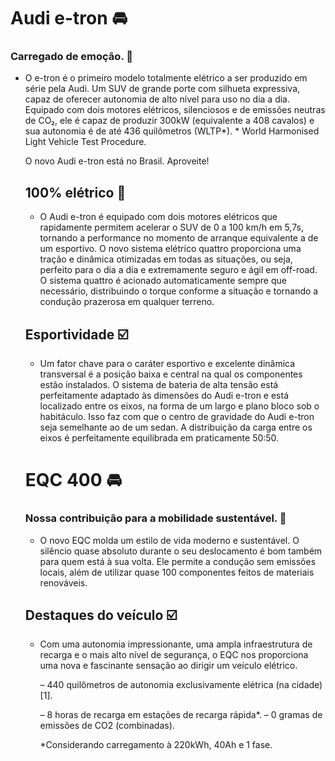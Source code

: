 # Audi e-tron :oncoming_automobile:

### Carregado de emoção. :leaves:



- O e-tron é o primeiro modelo totalmente elétrico a ser produzido em série pela Audi. Um SUV de grande porte com silhueta expressiva, capaz de oferecer autonomia de alto nível para uso no dia a dia. Equipado com dois motores elétricos, silenciosos e de emissões neutras de CO₂, ele é capaz de produzir 300kW (equivalente a 408 cavalos) e sua autonomia é de até 436 quilômetros (WLTP*).
  \* World Harmonised Light Vehicle Test Procedure.

  O novo Audi e-tron está no Brasil. Aproveite!

  

  

  ## **100% elétrico** :leaves:

  

  - O Audi e-tron é equipado com dois motores elétricos que rapidamente permitem acelerar o SUV de 0 a 100 km/h em 5,7s, tornando a performance no momento de arranque equivalente a de um esportivo. O novo sistema elétrico quattro proporciona uma tração e dinâmica otimizadas em todas as situações, ou seja, perfeito para o dia a dia e extremamente seguro e ágil em off-road. O sistema quattro é acionado automaticamente sempre que necessário, distribuindo o torque conforme a situação e tornando a condução prazerosa em qualquer terreno.

  

  ## **Esportividade** :ballot_box_with_check:

  

  - Um fator chave para o caráter esportivo e excelente dinâmica transversal é a posição baixa e central na qual os componentes estão instalados. O sistema de bateria de alta tensão está perfeitamente adaptado às dimensões do Audi e-tron e está localizado entre os eixos, na forma de um largo e plano bloco sob o habitáculo. Isso faz com que o centro de gravidade do Audi e-tron seja semelhante ao de um sedan. A distribuição da carga entre os eixos é perfeitamente equilibrada em praticamente 50:50.

  

  

  # EQC 400 :oncoming_automobile:

  ### Nossa contribuição para a mobilidade sustentável. :leaves:

  

  

  - O novo EQC molda um estilo de vida moderno e sustentável. O silêncio quase absoluto durante o seu deslocamento é bom também para quem está à sua volta. Ele permite a condução sem emissões locais, além de utilizar quase 100 componentes feitos de materiais renováveis.

  

  ## Destaques do veículo :ballot_box_with_check:

  

  - Com uma autonomia impressionante, uma ampla infraestrutura de recarga e o mais alto nível de segurança, o EQC nos proporciona uma nova e fascinante sensação ao dirigir um veículo elétrico.

    – 440 quilômetros de autonomia exclusivamente elétrica (na cidade)[1].

    – 8 horas de recarga em estações de recarga rápida*.
    – 0 gramas de emissões de CO2 (combinadas).

    *Considerando carregamento à 220kWh, 40Ah e 1 fase.

  

  

  

  





